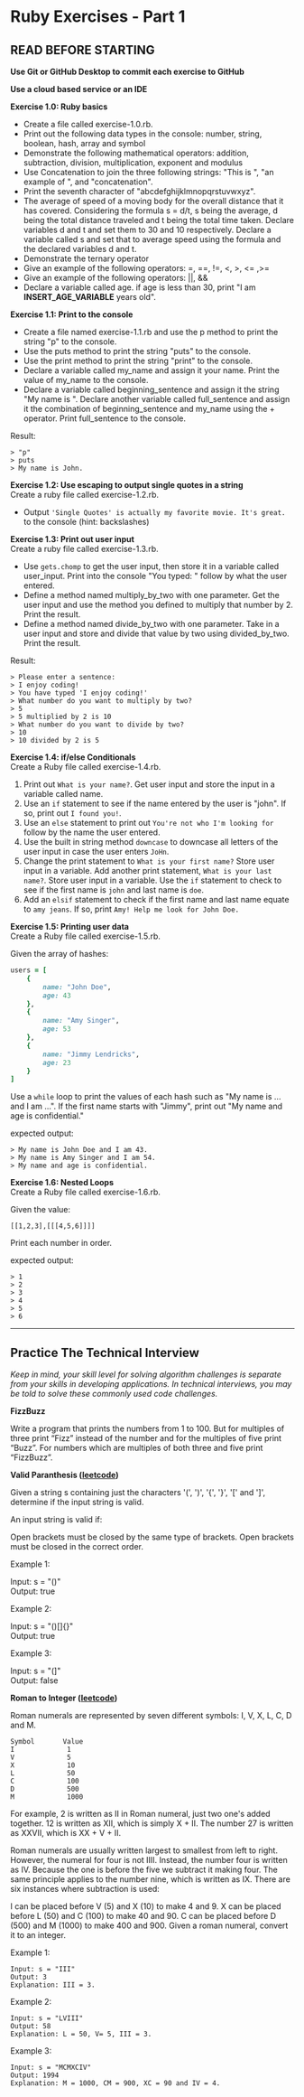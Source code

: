 # Ruby Exercises - Part 1

## READ BEFORE STARTING

**Use Git or GitHub Desktop to commit each exercise to GitHub** <br>

**Use a cloud based service or an IDE**<br>

**Exercise 1.0: Ruby basics**

- Create a file called exercise-1.0.rb. 
- Print out the following data types in the console: number, string, boolean, hash, array and symbol
- Demonstrate the following mathematical operators: addition, subtraction, division, multiplication, exponent and modulus
- Use Concatenation to join the three following strings: "This is ", "an example of ", and "concatenation".
- Print the seventh character of "abcdefghijklmnopqrstuvwxyz".
- The average of speed of a moving body for the overall distance that it has covered. Considering the formula s = d/t, s being the average, d being the total distance traveled and t being the total time taken. Declare variables d and t and set them to 30 and 10 respectively. Declare a variable called s and set that to average speed using the formula and the declared variables d and t.
- Demonstrate the ternary operator
- Give an example of the following operators: =, ==, !=, <, >, <= ,>=
- Give an example of the following operators: ||, &&
- Declare a variable called age. if age is less than 30, print "I am __INSERT_AGE_VARIABLE__ years old".

**Exercise 1.1: Print to the console** <br>
- Create a file named exercise-1.1.rb and use the p method to print the string "p" to the console.
- Use the puts method to print the string "puts" to the console.
- Use the print method to print the string "print" to the console.
- Declare a variable called my_name and assign it your name. Print the value of my_name to the console.
- Declare a variable called beginning_sentence and assign it the string "My name is ". Declare another variable called full_sentence and assign it the combination of beginning_sentence and my_name using the + operator. Print full_sentence to the console.

Result: 

``` 
> "p"
> puts
> My name is John.
```
**Exercise 1.2: Use escaping to output single quotes in a string** <br>
Create a ruby file called exercise-1.2.rb. 

- Output `'Single Quotes' is actually my favorite movie. It's great.` to the console (hint: backslashes)

**Exercise 1.3: Print out user input** <br>
Create a ruby file called exercise-1.3.rb. 

- Use `gets.chomp` to get the user input, then store it in a variable called user_input. Print into the console "You typed: " follow by what the user entered.
- Define a method named multiply_by_two with one parameter. Get the user input and use the method you defined to multiply that number by 2. Print the result.
- Define a method named divide_by_two with one parameter. Take in a user input and store and divide that value by two using divided_by_two. Print the result.

Result:
```
> Please enter a sentence: 
> I enjoy coding!
> You have typed 'I enjoy coding!'
> What number do you want to multiply by two?
> 5
> 5 multiplied by 2 is 10
> What number do you want to divide by two?
> 10
> 10 divided by 2 is 5
```

**Exercise 1.4: if/else Conditionals** <br>
Create a Ruby file called exercise-1.4.rb. 

1. Print out `What is your name?`. Get user input and store the input in a variable called name.
2. Use an `if` statement to see if the name entered by the user is "john". If so, print out `I found you!`.
3. Use an `else` statement to print out `You're not who I'm looking for ` follow by the name the user entered.
4. Use the built in string method `downcase` to downcase all letters of the user input in case the user enters `JoHn`.
5. Change the print statement to `What is your first name?` Store user input in a variable. Add another print statement, `What is your last name?`. Store user input in a variable. Use the `if` statement to check to see if the first name is `john` and last name is `doe`. 
6. Add an `elsif` statement to check if the first name and last name equate to `amy jeans`. If so, print `Amy! Help me look for John Doe.`

**Exercise 1.5: Printing user data**<br>
Create a Ruby file called exercise-1.5.rb.

Given the array of hashes:

```ruby 
users = [
    {
        name: "John Doe",
        age: 43
    },
    {
        name: "Amy Singer",
        age: 53
    },
    {
        name: "Jimmy Lendricks",
        age: 23
    }
]
```

Use a `while` loop to print the values of each hash such as "My name is ... and I am ...". If the first name starts with "Jimmy", print out "My name and age is confidential."

expected output: 
```
> My name is John Doe and I am 43.
> My name is Amy Singer and I am 54.
> My name and age is confidential.
```
**Exercise 1.6: Nested Loops** <br>
Create a Ruby file called exercise-1.6.rb.

Given the value: <br>
```
[[1,2,3],[[[4,5,6]]]]
```

Print each number in order. 

expected output: 

```
> 1
> 2
> 3
> 4
> 5
> 6

```
---


## Practice The Technical Interview
*Keep in mind, your skill level for solving algorithm challenges is separate from your skills in developing applications. In technical interviews, you may be told to solve these commonly used code challenges.*


**FizzBuzz** <br> 

Write a program that prints the numbers from 1 to 100.
But for multiples of three print “Fizz” instead of the
number and for the multiples of five print “Buzz”. For
numbers which are multiples of both three and five
print “FizzBuzz”.

**Valid Paranthesis ([leetcode](https://leetcode.com/problems/valid-parentheses/))** <br>

Given a string s containing just the characters '(', ')', '{', '}', '[' and ']', determine if the input string is valid.

An input string is valid if:

Open brackets must be closed by the same type of brackets.
Open brackets must be closed in the correct order.

Example 1: <br>

Input: s = "()" <br>
Output: true <br>

Example 2: <br>

Input: s = "()[]{}"  <br>
Output: true <br>

Example 3: <br>

Input: s = "(]" <br>
Output: false <br>

**Roman to Integer ([leetcode](https://leetcode.com/problems/roman-to-integer/))** <br>

Roman numerals are represented by seven different symbols: I, V, X, L, C, D and M.

```
Symbol       Value
I             1
V             5
X             10
L             50
C             100
D             500
M             1000
```
For example, 2 is written as II in Roman numeral, just two one's added together. 12 is written as XII, which is simply X + II. The number 27 is written as XXVII, which is XX + V + II.

Roman numerals are usually written largest to smallest from left to right. However, the numeral for four is not IIII. Instead, the number four is written as IV. Because the one is before the five we subtract it making four. The same principle applies to the number nine, which is written as IX. There are six instances where subtraction is used:

I can be placed before V (5) and X (10) to make 4 and 9. 
X can be placed before L (50) and C (100) to make 40 and 90. 
C can be placed before D (500) and M (1000) to make 400 and 900.
Given a roman numeral, convert it to an integer.


Example 1:

```
Input: s = "III"
Output: 3
Explanation: III = 3.
```

Example 2:

```
Input: s = "LVIII"
Output: 58
Explanation: L = 50, V= 5, III = 3.
```
Example 3:

```
Input: s = "MCMXCIV"
Output: 1994
Explanation: M = 1000, CM = 900, XC = 90 and IV = 4.
```
